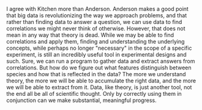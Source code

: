 I agree with Kitchen more than Anderson. Anderson makes a good point that big data is revolutionizing the way we approach problems, and that rather than finding data to answer a question, we can use data to find correlations we might never think of otherwise. However, that does not mean in any way that theory is dead. While we may be able to find correlations and apply them, finding and understanding the underlying concepts, while perhaps no longer "necessary" in the scope of a specific experiment, is still an incredibly useful tool in experimental designs and such. Sure, we can run a program to gather data and extract answers from correlations. But how do we figure out what features distinguish between species and how that is reflected in the data? The more we understand theory, the more we will be able to accumulate the right data, and the more we will be able to extract from it. Data, like theory, is just another tool, not the end all be all of scientific thought. Only by correctly using them in conjunction can we make substantial, meaningful progress.
